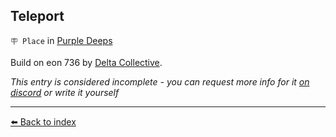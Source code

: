 ## Teleport

`🪧 Place` in [Purple Deeps](../refs/purple_deeps.md)

Build on eon 736 by [Delta Collective](../refs/delta_collective.md).

_This entry is considered incomplete - you can request more info for it [on discord](<https://discord.com/channels/562910943848169472/1173922660489633802>) or write it yourself_


----------
[⬅️ Back to index](/index.md#c980_s)